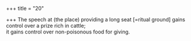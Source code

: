 +++
title = "20"

+++
The speech at (the place) providing a long seat [=ritual ground] gains  control over a prize rich in cattle;  
it gains control over non-poisonous food for giving.  